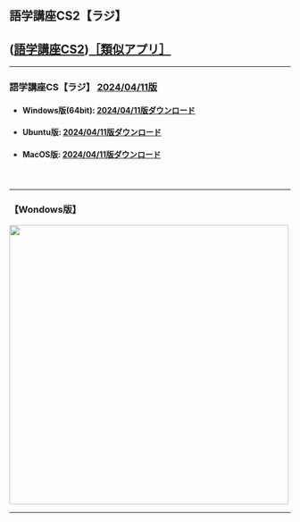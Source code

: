 ## 語学講座CS2【ラジ】
## ([語学講座CS2](https://csreviser.github.io/CaptureStream2/))[［類似アプリ］](https://csreviser.github.io/CaptureStream2/application)          

***
### 語学講座CS【ラジ】 [2024/04/11版](https://github.com/CSReviser/Capturestream2-Rad/releases/tag/20240411)                 

   - #### Windows版(64bit): [2024/04/11版ダウンロード](https://github.com/CSReviser/CaptureStream2-Rad/releases/download/20240411/CaptureStream2-Rad-Windows-x64-20240411.zip)    
   - #### Ubuntu版: [2024/04/11版ダウンロード](https://github.com/CSReviser/CaptureStream2-Rad/releases/download/20240411/CaptureStream2-Rad-Ubuntu-20240411.zip)
   - #### MacOS版: [2024/04/11版ダウンロード](https://github.com/CSReviser/CaptureStream2-Rad/releases/download/20240411/CaptureStream2-Rad-MacOS-20240411.dmg)
　　     
                               
***       
### 【Wondows版】                       
<img src="https://github-production-user-asset-6210df.s3.amazonaws.com/46049273/278784620-bf19a62f-7230-451d-9043-e94bc837d1c4.png" width="500">




***      
<link rel="shortcut icon" type="image/x-icon" href="https://avatars.githubusercontent.com/u/46049273?v=4">
<meta name="twitter:image:src" content="https://avatars.githubusercontent.com/u/46049273?v=4">
